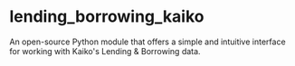 # lending_borrowing_kaiko
An open-source Python module that offers a simple and intuitive interface for working with Kaiko's Lending &amp; Borrowing data.
